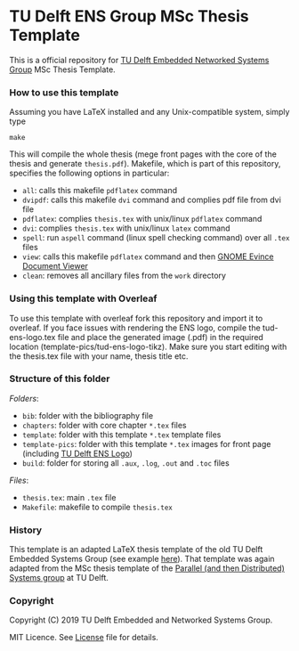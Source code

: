 # TU Delft ENS Group MSc Thesis Template

This is a official repository for [TU Delft Embedded Networked Systems Group](http://www.ens.ewi.tudelft.nl) MSc Thesis Template.

### How to use this template

Assuming you have LaTeX installed and any Unix-compatible system, simply type

```
make
```

This will compile the whole thesis (mege front pages with the core of the thesis and generate `thesis.pdf`). Makefile, which is part of this repository, specifies the following options in particular:

- `all`: calls this makefile `pdflatex` command
- `dvipdf`: calls this makefile `dvi` command and complies pdf file from dvi file
- `pdflatex`: complies `thesis.tex` with unix/linux `pdflatex` command
- `dvi`: complies `thesis.tex` with unix/linux `latex` command
- `spell`: run `aspell` command (linux spell checking command) over all `.tex` files
- `view`: calls this makefile `pdflatex` command and then [GNOME Evince Document Viewer](https://help.gnome.org/users/evince/stable/)
- `clean`: removes all ancillary files from the `work` directory

### Using this template with Overleaf

To use this template with overleaf fork this repository and import it to overleaf. If you face issues with rendering the ENS logo, compile the tud-ens-logo.tex file and place the generated image (.pdf) in the required location (template-pics/tud-ens-logo-tikz). Make sure you start editing with the thesis.tex file with your name, thesis title etc. 

### Structure of this folder

_Folders_:

- `bib`: folder with the bibliography file
- `chapters`: folder with core chapter `*.tex` files
- `template`: folder with this template `*.tex` template files
- `template-pics`: folder with this template `*.tex` images for front page (including [TU Delft ENS Logo](https://github.com/TUDSSL/TUD_ENS_Logo))
- `build`: folder for storing all `.aux`, `.log`, `.out` and `.toc` files

_Files_:

- `thesis.tex`: main `.tex` file
- `Makefile`: makefile to compile `thesis.tex`

### History

This template is an adapted LaTeX thesis template of the old TU Delft Embedded Systems Group (see example [here](https://repository.tudelft.nl/islandora/object/uuid%3A6d5a3afd-1966-4357-b063-7a82c0fdb0ab)). That template was again adapted from the MSc thesis template of the [Parallel (and then Distributed) Systems group](https://www.tudelft.nl/ewi/over-de-faculteit/afdelingen/software-technology/distributed-systems/) at TU Delft.

### Copyright

Copyright (C) 2019 TU Delft Embedded and Networked Systems Group.

MIT Licence. See [License](https://github.com/TUDSSL/TUD_ENS_MSc_Thesis_Template/blob/master/LICENSE) file for details.
